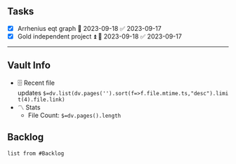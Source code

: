 ## Tasks
- [x] Arrhenius eqt graph 📅 2023-09-18 ✅ 2023-09-17
- [x] Gold independent project ⏫ 📅 2023-09-18 ✅ 2023-09-17
---
## [](https://github.com/TfTHacker/DashboardPlusPlus/blob/master/Dashboard%2B%2B.md#vault-info)Vault Info

- 🗄️ Recent file updates `$=dv.list(dv.pages('').sort(f=>f.file.mtime.ts,"desc").limit(4).file.link)`
- 〽️ Stats
    - File Count: `$=dv.pages().length`

## Backlog

```dataview
list from #Backlog 
```